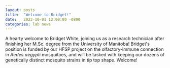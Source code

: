 ```yaml
---
layout: posts
title:  "Welcome to Bridget!"
date:   2023-10-01 12:00:00 -0800
categories: lab news
---
```


A hearty welcome to Bridget White, joining us as a research technician after finishing her M.Sc. degree from the University of Manitoba! Bridget's position is funded by our HFSP project on the olfactory-immune connection in *Aedes aegypti* mosquitoes, and will be tasked with keeping our dozens of genetically distinct mosquito strains in tip top shape.  Welcome!
